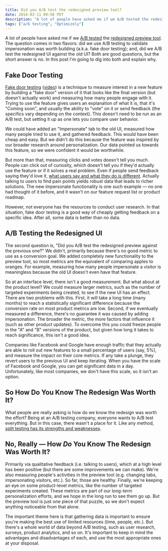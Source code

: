 ```yaml
---
title: Did you A/B test the redesigned preview tool?
date: 2014-03-11 09:50 PDT
description: "A lot of people have asked me if we A/B tested the redesigned preview tool. The short answer is no. In this post I'm going to explain why."
tags: ["a/b testing", "Optimizely"]
---
```


A lot of people have asked me if we [A/B tested](https://www.optimizely.com/ab-testing) the [redesigned preview tool](/2014/02/11/re-designing-optimizely-s-preview-tool/). The question comes in two flavors: did we use A/B testing to validate impersonation was worth building (a.k.a. fake door testing); and, did we A/B test the redesigned UI against the old UI? Both are good questions, but the short answer is no. In this post I'm going to dig into both and explain why.

## Fake Door Testing

[Fake door testing](http://www.slideshare.net/JessLee4/fake-doors-how-to-test-product-ideas-quickly-hustlecon-2013) ([video](http://vimeo.com/24744647)) is a technique to measure interest in a new feature by building a "fake door" version of it that looks like the final version (but doesn't actually work) and measuring how many people engage with it. Trying to use the feature gives users an explanation of what it is, that it's "Coming soon", and usually the ability to "vote" on it or send feedback (the specifics vary depending on the context). This doesn't need to be run as an A/B test, but setting it up as one lets you compare user behavior.

We could have added an "Impersonate" tab to the old UI, measured how many people tried to use it, and gathered feedback. This would have been cheap and easy. But we didn't do this because the feature was inspired by our broader research around personalization. Our data pointed us towards this feature, so we were confident it would be worthwhile.

But more than that, measuring clicks and votes doesn't tell you much. People can click out of curiosity, which doesn't tell you if they'd actually use the feature or if it solves a real problem. Even if people send feedback saying they'd love it, [what users say and what they do is different](http://www.nngroup.com/articles/first-rule-of-usability-dont-listen-to-users/). Actually talking to users to find pain points yields robust data that leads to richer solutions. The new impersonate functionality is one such example — no one had thought of it before, and it wasn't on our feature request list or product roadmap.

However, not everyone has the resources to conduct user research. In that situation, fake door testing is a good way of cheaply getting feedback on a specific idea. After all, some data is better than no data.

## A/B Testing the Redesigned UI

The second question is, "Did you A/B test the redesigned preview against the previous one?" We didn't, primarily because there's no good metric to use as a conversion goal. We added completely new functionality to the preview tool, so most metrics are the equivalent of comparing apples to oranges. For example, measuring how many people impersonate a visitor is meaningless because the old UI doesn't even have that feature.

So at an interface level, there isn't a good measurement. But what about at the product level? We could measure larger metrics, such as the number of targeted experiments being created, to see if the new UI has an effect. There are two problems with this. First, it will take a long time (many months) to reach a statistically significant difference because the conversion rate on most product metrics are low. Second, if we eventually measured a difference, there's no guarantee it was caused by adding impersonation. The broader the metric, the more factors that influence it (such as other product updates). To overcome this you could freeze people in the "A" and "B" versions of the product, but given how long it takes to reach significance, this isn't a good idea.

Companies like Facebook and Google have enough traffic that they actually are able to roll out new features to a small percentage of users (say, 5%), and measure the impact on their core metrics. If any take a plunge, they revert users to the previous UI and keep iterating. When you have the scale of Facebook and Google, you can get significant data in a day. Unfortunately, like most companies, we don't have this scale, so it isn't an option.

## So How Do You Know The Redesign Was Worth It?

What people are really asking is how do we know the redesign was worth the effort? Being at an A/B testing company, everyone wants to A/B test everything. But in this case, there wasn't a place for it. Like any method, [split testing has its strengths and weaknesses](http://www.nngroup.com/articles/ab-testing-usability-engineering/).

## No, Really — How _Do_ You Know The Redesign Was Worth It?

Primarily via qualitative feedback (i.e. talking to users), which at a high level has been positive (but there are some improvements we can make). We're also measuring people's activities in the preview tool (e.g. changing tabs, impersonating visitors, etc.). So far, those are healthy. Finally, we're keeping an eye on some product-level metrics, like the number of targeted experiments created. These metrics are part of our long-term personalization efforts, and we hope in the long run to see them go up. But the preview tool is just one piece of that puzzle, so we don't expect anything noticeable from that alone.

The important theme here is that gathering data is important to ensure you're making the best use of limited resources (time, people, etc.). But there's a whole world of data beyond A/B testing, such as user research, surveys, product analytics, and so on. It's important to keep in mind the advantages and disadvantages of each, and use the most appropriate ones at your disposal.
